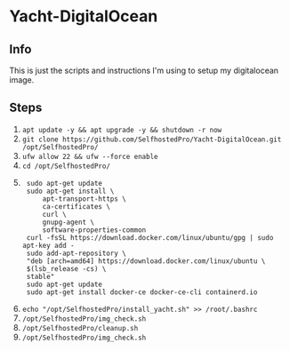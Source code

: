 # Yacht-DigitalOcean

## Info
This is just the scripts and instructions I'm using to setup my digitalocean image.

## Steps

1. `apt update -y && apt upgrade -y && shutdown -r now`
2. `git clone https://github.com/SelfhostedPro/Yacht-DigitalOcean.git /opt/SelfhostedPro/`
3. `ufw allow 22 && ufw --force enable`
4. `cd /opt/SelfhostedPro/`
5. ```
    sudo apt-get update
    sudo apt-get install \
        apt-transport-https \
        ca-certificates \
        curl \
        gnupg-agent \
        software-properties-common
    curl -fsSL https://download.docker.com/linux/ubuntu/gpg | sudo apt-key add -
    sudo add-apt-repository \
    "deb [arch=amd64] https://download.docker.com/linux/ubuntu \
    $(lsb_release -cs) \
    stable"
    sudo apt-get update
    sudo apt-get install docker-ce docker-ce-cli containerd.io
    ```
6. `echo "/opt/SelfhostedPro/install_yacht.sh" >> /root/.bashrc`
6. `/opt/SelfhostedPro/img_check.sh`
7. `/opt/SelfhostedPro/cleanup.sh`
8. `/opt/SelfhostedPro/img_check.sh`